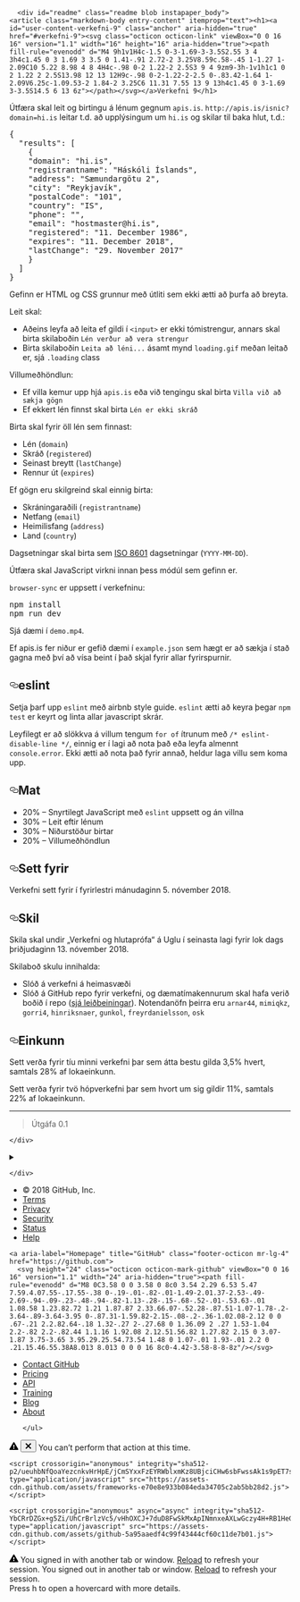 
      <div id="readme" class="readme blob instapaper_body">
    <article class="markdown-body entry-content" itemprop="text"><h1><a id="user-content-verkefni-9" class="anchor" aria-hidden="true" href="#verkefni-9"><svg class="octicon octicon-link" viewBox="0 0 16 16" version="1.1" width="16" height="16" aria-hidden="true"><path fill-rule="evenodd" d="M4 9h1v1H4c-1.5 0-3-1.69-3-3.5S2.55 3 4 3h4c1.45 0 3 1.69 3 3.5 0 1.41-.91 2.72-2 3.25V8.59c.58-.45 1-1.27 1-2.09C10 5.22 8.98 4 8 4H4c-.98 0-2 1.22-2 2.5S3 9 4 9zm9-3h-1v1h1c1 0 2 1.22 2 2.5S13.98 12 13 12H9c-.98 0-2-1.22-2-2.5 0-.83.42-1.64 1-2.09V6.25c-1.09.53-2 1.84-2 3.25C6 11.31 7.55 13 9 13h4c1.45 0 3-1.69 3-3.5S14.5 6 13 6z"></path></svg></a>Verkefni 9</h1>
<p>Útfæra skal leit og birtingu á lénum gegnum <code>apis.is</code>. <code>http://apis.is/isnic?domain=hi.is</code> leitar t.d. að upplýsingum um <code>hi.is</code> og skilar til baka hlut, t.d.:</p>
<div class="highlight highlight-source-js"><pre>{
  <span class="pl-s"><span class="pl-pds">"</span>results<span class="pl-pds">"</span></span><span class="pl-k">:</span> [
    {
    <span class="pl-s"><span class="pl-pds">"</span>domain<span class="pl-pds">"</span></span><span class="pl-k">:</span> <span class="pl-s"><span class="pl-pds">"</span>hi.is<span class="pl-pds">"</span></span>,
    <span class="pl-s"><span class="pl-pds">"</span>registrantname<span class="pl-pds">"</span></span><span class="pl-k">:</span> <span class="pl-s"><span class="pl-pds">"</span>Háskóli Íslands<span class="pl-pds">"</span></span>,
    <span class="pl-s"><span class="pl-pds">"</span>address<span class="pl-pds">"</span></span><span class="pl-k">:</span> <span class="pl-s"><span class="pl-pds">"</span>Sæmundargötu 2<span class="pl-pds">"</span></span>,
    <span class="pl-s"><span class="pl-pds">"</span>city<span class="pl-pds">"</span></span><span class="pl-k">:</span> <span class="pl-s"><span class="pl-pds">"</span>Reykjavík<span class="pl-pds">"</span></span>,
    <span class="pl-s"><span class="pl-pds">"</span>postalCode<span class="pl-pds">"</span></span><span class="pl-k">:</span> <span class="pl-s"><span class="pl-pds">"</span>101<span class="pl-pds">"</span></span>,
    <span class="pl-s"><span class="pl-pds">"</span>country<span class="pl-pds">"</span></span><span class="pl-k">:</span> <span class="pl-s"><span class="pl-pds">"</span>IS<span class="pl-pds">"</span></span>,
    <span class="pl-s"><span class="pl-pds">"</span>phone<span class="pl-pds">"</span></span><span class="pl-k">:</span> <span class="pl-s"><span class="pl-pds">"</span><span class="pl-pds">"</span></span>,
    <span class="pl-s"><span class="pl-pds">"</span>email<span class="pl-pds">"</span></span><span class="pl-k">:</span> <span class="pl-s"><span class="pl-pds">"</span>hostmaster@hi.is<span class="pl-pds">"</span></span>,
    <span class="pl-s"><span class="pl-pds">"</span>registered<span class="pl-pds">"</span></span><span class="pl-k">:</span> <span class="pl-s"><span class="pl-pds">"</span>11. December 1986<span class="pl-pds">"</span></span>,
    <span class="pl-s"><span class="pl-pds">"</span>expires<span class="pl-pds">"</span></span><span class="pl-k">:</span> <span class="pl-s"><span class="pl-pds">"</span>11. December 2018<span class="pl-pds">"</span></span>,
    <span class="pl-s"><span class="pl-pds">"</span>lastChange<span class="pl-pds">"</span></span><span class="pl-k">:</span> <span class="pl-s"><span class="pl-pds">"</span>29. November 2017<span class="pl-pds">"</span></span>
    }
  ]
}</pre></div>
<p>Gefinn er HTML og CSS grunnur með útliti sem ekki ætti að þurfa að breyta.</p>
<p>Leit skal:</p>
<ul>
<li>Aðeins leyfa að leita ef gildi í <code>&lt;input&gt;</code> er ekki tómistrengur, annars skal birta skilaboðin <code>Lén verður að vera strengur</code></li>
<li>Birta skilaboðin <code>Leita að léni...</code> ásamt mynd <code>loading.gif</code> meðan leitað er, sjá <code>.loading</code> class</li>
</ul>
<p>Villumeðhöndlun:</p>
<ul>
<li>Ef villa kemur upp hjá <code>apis.is</code> eða við tengingu skal birta <code>Villa við að sækja gögn</code></li>
<li>Ef ekkert lén finnst skal birta <code>Lén er ekki skráð</code></li>
</ul>
<p>Birta skal fyrir öll lén sem finnast:</p>
<ul>
<li>Lén (<code>domain</code>)</li>
<li>Skráð (<code>registered</code>)</li>
<li>Seinast breytt (<code>lastChange</code>)</li>
<li>Rennur út (<code>expires</code>)</li>
</ul>
<p>Ef gögn eru skilgreind skal einnig birta:</p>
<ul>
<li>Skráningaraðili (<code>registrantname</code>)</li>
<li>Netfang (<code>email</code>)</li>
<li>Heimilisfang (<code>address</code>)</li>
<li>Land (<code>country</code>)</li>
</ul>
<p>Dagsetningar skal birta sem <a href="https://en.wikipedia.org/wiki/ISO_8601" rel="nofollow">ISO 8601</a> dagsetningar (<code>YYYY-MM-DD</code>).</p>
<p>Útfæra skal JavaScript virkni innan þess módúl sem gefinn er.</p>
<p><code>browser-sync</code> er uppsett í verkefninu:</p>
<div class="highlight highlight-source-shell"><pre>npm install
npm run dev</pre></div>
<p>Sjá dæmi í <code>demo.mp4</code>.</p>
<p>Ef apis.is fer niður er gefið dæmi í <code>example.json</code> sem hægt er að sækja í stað gagna með því að vísa beint í það skjal fyrir allar fyrirspurnir.</p>
<h2><a id="user-content-eslint" class="anchor" aria-hidden="true" href="#eslint"><svg class="octicon octicon-link" viewBox="0 0 16 16" version="1.1" width="16" height="16" aria-hidden="true"><path fill-rule="evenodd" d="M4 9h1v1H4c-1.5 0-3-1.69-3-3.5S2.55 3 4 3h4c1.45 0 3 1.69 3 3.5 0 1.41-.91 2.72-2 3.25V8.59c.58-.45 1-1.27 1-2.09C10 5.22 8.98 4 8 4H4c-.98 0-2 1.22-2 2.5S3 9 4 9zm9-3h-1v1h1c1 0 2 1.22 2 2.5S13.98 12 13 12H9c-.98 0-2-1.22-2-2.5 0-.83.42-1.64 1-2.09V6.25c-1.09.53-2 1.84-2 3.25C6 11.31 7.55 13 9 13h4c1.45 0 3-1.69 3-3.5S14.5 6 13 6z"></path></svg></a>eslint</h2>
<p>Setja þarf upp <code>eslint</code> með airbnb style guide. <code>eslint</code> ætti að keyra þegar <code>npm test</code> er keyrt og linta allar javascript skrár.</p>
<p>Leyfilegt er að slökkva á villum tengum <code>for of</code> ítrunum með <code>/* eslint-disable-line */</code>, einnig er í lagi að nota það eða leyfa almennt <code>console.error</code>. Ekki ætti að nota það fyrir annað, heldur laga villu sem koma upp.</p>
<h2><a id="user-content-mat" class="anchor" aria-hidden="true" href="#mat"><svg class="octicon octicon-link" viewBox="0 0 16 16" version="1.1" width="16" height="16" aria-hidden="true"><path fill-rule="evenodd" d="M4 9h1v1H4c-1.5 0-3-1.69-3-3.5S2.55 3 4 3h4c1.45 0 3 1.69 3 3.5 0 1.41-.91 2.72-2 3.25V8.59c.58-.45 1-1.27 1-2.09C10 5.22 8.98 4 8 4H4c-.98 0-2 1.22-2 2.5S3 9 4 9zm9-3h-1v1h1c1 0 2 1.22 2 2.5S13.98 12 13 12H9c-.98 0-2-1.22-2-2.5 0-.83.42-1.64 1-2.09V6.25c-1.09.53-2 1.84-2 3.25C6 11.31 7.55 13 9 13h4c1.45 0 3-1.69 3-3.5S14.5 6 13 6z"></path></svg></a>Mat</h2>
<ul>
<li>20% – Snyrtilegt JavaScript með <code>eslint</code> uppsett og án villna</li>
<li>30% – Leit eftir lénum</li>
<li>30% – Niðurstöður birtar</li>
<li>20% – Villumeðhöndlun</li>
</ul>
<h2><a id="user-content-sett-fyrir" class="anchor" aria-hidden="true" href="#sett-fyrir"><svg class="octicon octicon-link" viewBox="0 0 16 16" version="1.1" width="16" height="16" aria-hidden="true"><path fill-rule="evenodd" d="M4 9h1v1H4c-1.5 0-3-1.69-3-3.5S2.55 3 4 3h4c1.45 0 3 1.69 3 3.5 0 1.41-.91 2.72-2 3.25V8.59c.58-.45 1-1.27 1-2.09C10 5.22 8.98 4 8 4H4c-.98 0-2 1.22-2 2.5S3 9 4 9zm9-3h-1v1h1c1 0 2 1.22 2 2.5S13.98 12 13 12H9c-.98 0-2-1.22-2-2.5 0-.83.42-1.64 1-2.09V6.25c-1.09.53-2 1.84-2 3.25C6 11.31 7.55 13 9 13h4c1.45 0 3-1.69 3-3.5S14.5 6 13 6z"></path></svg></a>Sett fyrir</h2>
<p>Verkefni sett fyrir í fyrirlestri mánudaginn 5. nóvember 2018.</p>
<h2><a id="user-content-skil" class="anchor" aria-hidden="true" href="#skil"><svg class="octicon octicon-link" viewBox="0 0 16 16" version="1.1" width="16" height="16" aria-hidden="true"><path fill-rule="evenodd" d="M4 9h1v1H4c-1.5 0-3-1.69-3-3.5S2.55 3 4 3h4c1.45 0 3 1.69 3 3.5 0 1.41-.91 2.72-2 3.25V8.59c.58-.45 1-1.27 1-2.09C10 5.22 8.98 4 8 4H4c-.98 0-2 1.22-2 2.5S3 9 4 9zm9-3h-1v1h1c1 0 2 1.22 2 2.5S13.98 12 13 12H9c-.98 0-2-1.22-2-2.5 0-.83.42-1.64 1-2.09V6.25c-1.09.53-2 1.84-2 3.25C6 11.31 7.55 13 9 13h4c1.45 0 3-1.69 3-3.5S14.5 6 13 6z"></path></svg></a>Skil</h2>
<p>Skila skal undir „Verkefni og hlutaprófa“ á Uglu í seinasta lagi fyrir lok dags þriðjudaginn 13. nóvember 2018.</p>
<p>Skilaboð skulu innihalda:</p>
<ul>
<li>Slóð á verkefni á heimasvæði</li>
<li>Slóð á GitHub repo fyrir verkefni, og dæmatímakennurum skal hafa verið boðið í repo (<a href="https://help.github.com/articles/inviting-collaborators-to-a-personal-repository/">sjá leiðbeiningar</a>). Notendanöfn þeirra eru <code>arnar44</code>, <code>mimiqkz</code>, <code>gorri4</code>, <code>hinriksnaer</code>, <code>gunkol</code>, <code>freyrdanielsson</code>, <code>osk</code></li>
</ul>
<h2><a id="user-content-einkunn" class="anchor" aria-hidden="true" href="#einkunn"><svg class="octicon octicon-link" viewBox="0 0 16 16" version="1.1" width="16" height="16" aria-hidden="true"><path fill-rule="evenodd" d="M4 9h1v1H4c-1.5 0-3-1.69-3-3.5S2.55 3 4 3h4c1.45 0 3 1.69 3 3.5 0 1.41-.91 2.72-2 3.25V8.59c.58-.45 1-1.27 1-2.09C10 5.22 8.98 4 8 4H4c-.98 0-2 1.22-2 2.5S3 9 4 9zm9-3h-1v1h1c1 0 2 1.22 2 2.5S13.98 12 13 12H9c-.98 0-2-1.22-2-2.5 0-.83.42-1.64 1-2.09V6.25c-1.09.53-2 1.84-2 3.25C6 11.31 7.55 13 9 13h4c1.45 0 3-1.69 3-3.5S14.5 6 13 6z"></path></svg></a>Einkunn</h2>
<p>Sett verða fyrir tíu minni verkefni þar sem átta bestu gilda 3,5% hvert, samtals 28% af lokaeinkunn.</p>
<p>Sett verða fyrir tvö hópverkefni þar sem hvort um sig gildir 11%, samtals 22% af lokaeinkunn.</p>
<hr>
<blockquote>
<p>Útgáfa 0.1</p>
</blockquote>
</article>
  </div>

    </div>

  

  <details class="details-reset details-overlay details-overlay-dark">
    <summary data-hotkey="l" aria-label="Jump to line"></summary>
    <details-dialog class="Box Box--overlay d-flex flex-column anim-fade-in fast linejump" aria-label="Jump to line">
      <!-- '"` --><!-- </textarea></xmp> --></option></form><form class="js-jump-to-line-form Box-body d-flex" action="" accept-charset="UTF-8" method="get"><input name="utf8" type="hidden" value="&#x2713;" />
        <input class="form-control flex-auto mr-3 linejump-input js-jump-to-line-field" type="text" placeholder="Jump to line&hellip;" aria-label="Jump to line" autofocus>
        <button type="submit" class="btn" data-close-dialog>Go</button>
</form>    </details-dialog>
  </details>


  </div>
  <div class="modal-backdrop js-touch-events"></div>
</div>

    </div>
  </div>

  </div>

        
<div class="footer container-lg px-3" role="contentinfo">
  <div class="position-relative d-flex flex-justify-between pt-6 pb-2 mt-6 f6 text-gray border-top border-gray-light ">
    <ul class="list-style-none d-flex flex-wrap ">
      <li class="mr-3">&copy; 2018 <span title="0.28207s from unicorn-6874557cff-68s5n">GitHub</span>, Inc.</li>
        <li class="mr-3"><a data-ga-click="Footer, go to terms, text:terms" href="https://github.com/site/terms">Terms</a></li>
        <li class="mr-3"><a data-ga-click="Footer, go to privacy, text:privacy" href="https://github.com/site/privacy">Privacy</a></li>
        <li class="mr-3"><a href="https://help.github.com/articles/github-security/" data-ga-click="Footer, go to security, text:security">Security</a></li>
        <li class="mr-3"><a href="https://status.github.com/" data-ga-click="Footer, go to status, text:status">Status</a></li>
        <li><a data-ga-click="Footer, go to help, text:help" href="https://help.github.com">Help</a></li>
    </ul>

    <a aria-label="Homepage" title="GitHub" class="footer-octicon mr-lg-4" href="https://github.com">
      <svg height="24" class="octicon octicon-mark-github" viewBox="0 0 16 16" version="1.1" width="24" aria-hidden="true"><path fill-rule="evenodd" d="M8 0C3.58 0 0 3.58 0 8c0 3.54 2.29 6.53 5.47 7.59.4.07.55-.17.55-.38 0-.19-.01-.82-.01-1.49-2.01.37-2.53-.49-2.69-.94-.09-.23-.48-.94-.82-1.13-.28-.15-.68-.52-.01-.53.63-.01 1.08.58 1.23.82.72 1.21 1.87.87 2.33.66.07-.52.28-.87.51-1.07-1.78-.2-3.64-.89-3.64-3.95 0-.87.31-1.59.82-2.15-.08-.2-.36-1.02.08-2.12 0 0 .67-.21 2.2.82.64-.18 1.32-.27 2-.27.68 0 1.36.09 2 .27 1.53-1.04 2.2-.82 2.2-.82.44 1.1.16 1.92.08 2.12.51.56.82 1.27.82 2.15 0 3.07-1.87 3.75-3.65 3.95.29.25.54.73.54 1.48 0 1.07-.01 1.93-.01 2.2 0 .21.15.46.55.38A8.013 8.013 0 0 0 16 8c0-4.42-3.58-8-8-8z"/></svg>
</a>
   <ul class="list-style-none d-flex flex-wrap ">
        <li class="mr-3"><a data-ga-click="Footer, go to contact, text:contact" href="https://github.com/contact">Contact GitHub</a></li>
        <li class="mr-3"><a href="https://github.com/pricing" data-ga-click="Footer, go to Pricing, text:Pricing">Pricing</a></li>
      <li class="mr-3"><a href="https://developer.github.com" data-ga-click="Footer, go to api, text:api">API</a></li>
      <li class="mr-3"><a href="https://training.github.com" data-ga-click="Footer, go to training, text:training">Training</a></li>
        <li class="mr-3"><a href="https://blog.github.com" data-ga-click="Footer, go to blog, text:blog">Blog</a></li>
        <li><a data-ga-click="Footer, go to about, text:about" href="https://github.com/about">About</a></li>

    </ul>
  </div>
  <div class="d-flex flex-justify-center pb-6">
    <span class="f6 text-gray-light"></span>
  </div>
</div>



  <div id="ajax-error-message" class="ajax-error-message flash flash-error">
    <svg class="octicon octicon-alert" viewBox="0 0 16 16" version="1.1" width="16" height="16" aria-hidden="true"><path fill-rule="evenodd" d="M8.893 1.5c-.183-.31-.52-.5-.887-.5s-.703.19-.886.5L.138 13.499a.98.98 0 0 0 0 1.001c.193.31.53.501.886.501h13.964c.367 0 .704-.19.877-.5a1.03 1.03 0 0 0 .01-1.002L8.893 1.5zm.133 11.497H6.987v-2.003h2.039v2.003zm0-3.004H6.987V5.987h2.039v4.006z"/></svg>
    <button type="button" class="flash-close js-ajax-error-dismiss" aria-label="Dismiss error">
      <svg class="octicon octicon-x" viewBox="0 0 12 16" version="1.1" width="12" height="16" aria-hidden="true"><path fill-rule="evenodd" d="M7.48 8l3.75 3.75-1.48 1.48L6 9.48l-3.75 3.75-1.48-1.48L4.52 8 .77 4.25l1.48-1.48L6 6.52l3.75-3.75 1.48 1.48L7.48 8z"/></svg>
    </button>
    You can’t perform that action at this time.
  </div>


    
    <script crossorigin="anonymous" integrity="sha512-p2/ueuhbNfQoaYezcnkvHrHpE/jCmSYxxFzEYRWblxmKz8UBjciCHw6sbFwssAk1s9pET7sudnh22TWc+KHchw==" type="application/javascript" src="https://assets-cdn.github.com/assets/frameworks-e70e8e933b084eda34705c2ab5bb28d2.js"></script>
    
    <script crossorigin="anonymous" async="async" integrity="sha512-YbCRrDZGx+g5Zi/UhCrBrlzVc5/vHhOXCJ+7duD8FwSkMxApINmnxeAXLwGczy4H+RB1HeGWtx0Pv7ErAWQjdQ==" type="application/javascript" src="https://assets-cdn.github.com/assets/github-5a95aaedf4c99f43444cf60c11de7b01.js"></script>
    
    
    
  <div class="js-stale-session-flash stale-session-flash flash flash-warn flash-banner d-none">
    <svg class="octicon octicon-alert" viewBox="0 0 16 16" version="1.1" width="16" height="16" aria-hidden="true"><path fill-rule="evenodd" d="M8.893 1.5c-.183-.31-.52-.5-.887-.5s-.703.19-.886.5L.138 13.499a.98.98 0 0 0 0 1.001c.193.31.53.501.886.501h13.964c.367 0 .704-.19.877-.5a1.03 1.03 0 0 0 .01-1.002L8.893 1.5zm.133 11.497H6.987v-2.003h2.039v2.003zm0-3.004H6.987V5.987h2.039v4.006z"/></svg>
    <span class="signed-in-tab-flash">You signed in with another tab or window. <a href="">Reload</a> to refresh your session.</span>
    <span class="signed-out-tab-flash">You signed out in another tab or window. <a href="">Reload</a> to refresh your session.</span>
  </div>
  <div class="facebox" id="facebox" style="display:none;">
  <div class="facebox-popup">
    <div class="facebox-content" role="dialog" aria-labelledby="facebox-header" aria-describedby="facebox-description">
    </div>
    <button type="button" class="facebox-close js-facebox-close" aria-label="Close modal">
      <svg class="octicon octicon-x" viewBox="0 0 12 16" version="1.1" width="12" height="16" aria-hidden="true"><path fill-rule="evenodd" d="M7.48 8l3.75 3.75-1.48 1.48L6 9.48l-3.75 3.75-1.48-1.48L4.52 8 .77 4.25l1.48-1.48L6 6.52l3.75-3.75 1.48 1.48L7.48 8z"/></svg>
    </button>
  </div>
</div>

  <template id="site-details-dialog">
  <details class="details-reset details-overlay details-overlay-dark lh-default text-gray-dark" open>
    <summary aria-haspopup="dialog" aria-label="Close dialog"></summary>
    <details-dialog class="Box Box--overlay d-flex flex-column anim-fade-in fast">
      <button class="Box-btn-octicon m-0 btn-octicon position-absolute right-0 top-0" type="button" aria-label="Close dialog" data-close-dialog>
        <svg class="octicon octicon-x" viewBox="0 0 12 16" version="1.1" width="12" height="16" aria-hidden="true"><path fill-rule="evenodd" d="M7.48 8l3.75 3.75-1.48 1.48L6 9.48l-3.75 3.75-1.48-1.48L4.52 8 .77 4.25l1.48-1.48L6 6.52l3.75-3.75 1.48 1.48L7.48 8z"/></svg>
      </button>
      <div class="octocat-spinner my-6 js-details-dialog-spinner"></div>
    </details-dialog>
  </details>
</template>

  <div class="Popover js-hovercard-content position-absolute" style="display: none; outline: none;" tabindex="0">
  <div class="Popover-message Popover-message--bottom-left Popover-message--large Box box-shadow-large" style="width:360px;">
  </div>
</div>

<div id="hovercard-aria-description" class="sr-only">
  Press h to open a hovercard with more details.
</div>


  </body>
</html>

